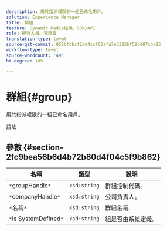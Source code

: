 ```yaml
---
description: 用於指派權限的一組已命名用戶。
solution: Experience Manager
title: 群組
feature: Dynamic Media經典，SDK/API
role: 開發人員、管理員
translation-type: tm+mt
source-git-commit: 052bfcbcf1bd4ccf60afa7e3325bf58dd07cba85
workflow-type: tm+mt
source-wordcount: '49'
ht-degree: 18%

---
```



# 群組{#group}

用於指派權限的一組已命名用戶。

語法

## 參數 {#section-2fc9bea56b6d4b72b80d4f04c5f9b862}

| 名稱 | 類型 | 說明 |
|---|---|---|
| `*`groupHandle`*` | `xsd:string` | 群組控制代碼。 |
| `*`companyHandle`*` | `xsd:string` | 公司負責人。 |
| `*`名稱`*` | `xsd:string` | 群組名稱. |
| `*`is SystemDefined`*` | `xsd:string` | 組是否由系統定義。 |

